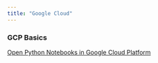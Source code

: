 ```yaml
---
title: "Google Cloud"
---
```



### GCP Basics
[Open Python Notebooks in Google Cloud Platform](https://ns3115neha.github.io/geovis/KeplerGeoSpatial/)  
